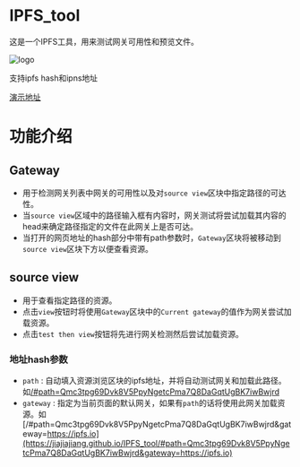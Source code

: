 # IPFS_tool

这是一个IPFS工具，用来测试网关可用性和预览文件。

![logo](https://jiajiajiang.github.io/staticRepo/IPFS_tool/logo.png)

支持ipfs hash和ipns地址

[演示地址](https://jiajiajiang.github.io/IPFS_tool/)

# 功能介绍

## Gateway

* 用于检测网关列表中网关的可用性以及对`source view`区块中指定路径的可达性。
* 当`source view`区域中的路径输入框有内容时，网关测试将尝试加载其内容的head来确定路径指定的文件在此网关上是否可达。
* 当打开的网页地址的hash部分中带有path参数时，`Gateway`区块将被移动到`source view`区块下方以便查看资源。

## source view

* 用于查看指定路径的资源。
* 点击`view`按钮时将使用`Gateway`区块中的`Current gateway`的值作为网关尝试加载资源。
* 点击`test then view`按钮将先进行网关检测然后尝试加载资源。

### 地址hash参数

* `path` : 自动填入资源浏览区块的ipfs地址，并将自动测试网关和加载此路径。如[/#path=Qmc3tpg69Dvk8V5PpyNgetcPma7Q8DaGqtUgBK7iwBwjrd](https://jiajiajiang.github.io/IPFS_tool/#path=Qmc3tpg69Dvk8V5PpyNgetcPma7Q8DaGqtUgBK7iwBwjrd)
* `gateway` : 指定为当前页面的默认网关，如果有`path`的话将使用此网关加载资源。如[/#path=Qmc3tpg69Dvk8V5PpyNgetcPma7Q8DaGqtUgBK7iwBwjrd&gateway=https://ipfs.io](https://jiajiajiang.github.io/IPFS_tool/#path=Qmc3tpg69Dvk8V5PpyNgetcPma7Q8DaGqtUgBK7iwBwjrd&gateway=https://ipfs.io)
